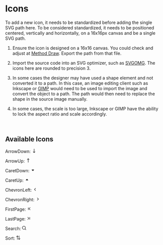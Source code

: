 # Icons

To add a new icon, it needs to be standardized before adding the single SVG path here. To be considered standardized, it needs to be positioned centered, vertically and horizontally, on a 16x16px canvas and be a single SVG path.

1. Ensure the icon is designed on a 16x16 canvas. You could check and adjust at [Method Draw](https://editor.method.ac/). Export the path from that file.

2. Import the source code into an SVG optimizer, such as [SVGOMG](https://jakearchibald.github.io/svgomg/). The icons here are rounded to precision 3.

3. In some cases the designer may have used a shape element and not converted it to a path. In this case, an image editing client such as Inkscape or [GIMP](https://www.gimp.org/downloads/) would need to be used to import the image and convert the object to a path. The path would then need to replace the shape in the source image manually.

4. In some cases, the scale is too large, Inkscape or GIMP have the ability to lock the aspect ratio and scale accordingly.
<br>


## Available Icons
ArrowDown:  <img src="../../assets/ArrowDown.svg" width="14" height="14">

ArrowUp:    <img src="../../assets/ArrowUp.svg" width="14" height="14">

CaretDown:  <img src="../../assets/CaretDown.svg" width="14" height="14">

CaretUp:  <img src="../../assets/CaretUp.svg" width="14" height="14">

ChevronLeft:  <img src="../../assets/ChevronLeft.svg" width="14" height="14">

ChevronRight:  <img src="../../assets/ChevronRight.svg" width="14" height="14">

FirstPage:  <img src="../../assets/FirstPage.svg" width="14" height="14">

LastPage:  <img src="../../assets/LastPage.svg" width="14" height="14">

Search:  <img src="../../assets/Search.svg" width="14" height="14">

Sort:  <img src="../../assets/Sort.svg" width="14" height="14">
